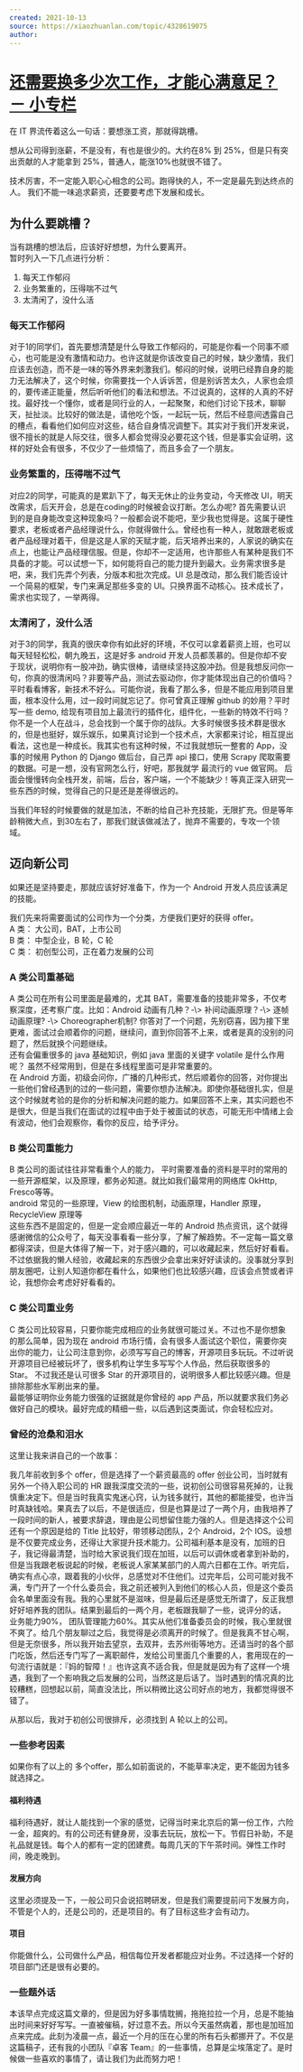 ```yaml
---
created: 2021-10-13
source: https://xiaozhuanlan.com/topic/4328619075
author: 
---
```


# [还需要换多少次工作，才能心满意足？ － 小专栏](https://xiaozhuanlan.com/topic/4328619075)


在 IT 界流传着这么一句话：要想涨工资，那就得跳槽。

想从公司得到涨薪，不是没有，有也是很少的。大约在8% 到 25%，但是只有突出贡献的人才能拿到 25%，普通人，能涨10%也就很不错了。

技术厉害，不一定能入职心心相念的公司。跑得快的人，不一定是最先到达终点的人。 我们不能一味追求薪资，还要要考虑下发展和成长。

## 为什么要跳槽？

当有跳槽的想法后，应该好好想想，为什么要离开。  
暂时列入一下几点进行分析：

1.  每天工作郁闷
2.  业务繁重的，压得喘不过气
3.  太清闲了，没什么活

### 每天工作郁闷

对于1的同学们，首先要想清楚是什么导致工作郁闷的，可能是你看一个同事不顺心，也可能是没有激情和动力。也许这就是你该改变自己的时候，缺少激情，我们应该去创造，而不是一味的等外界来刺激我们。郁闷的时候，说明已经靠自身的能力无法解决了，这个时候，你需要找一个人诉诉苦，但是别诉苦太久，人家也会烦的，要传递正能量，然后听听他们的看法和想法。不过说真的，这样的人真的不好找。最好找一个懂你，或者是同行业的人，一起聚聚，和他们讨论下技术，聊聊天，扯扯淡。比较好的做法是，请他吃个饭，一起玩一玩，然后不经意间透露自己的槽点，看看他们如何应对这些，结合自身情况调整下。其实对于我们开发来说，很不擅长的就是人际交往，很多人都会觉得没必要花这个钱，但是事实会证明，这样的好处会有很多，不仅少了一些烦恼了，而且多会了一个朋友。

### 业务繁重的，压得喘不过气

对应2的同学，可能真的是累趴下了，每天无休止的业务变动，今天修改 UI，明天改需求，后天开会，总是在coding的时候被会议打断。怎么办呢? 首先需要认识到的是自身能改变这种现象吗？一般都会说不能吧，至少我也觉得是。这属于硬性要求，老板或者产品经理说什么，你就得做什么。曾经也有一种人，就敢跟老板或者产品经理对着干，但是这是人家的天赋才能，后天培养出来的，人家说的确实在点上，也能让产品经理信服。但是，你却不一定适用，也许那些人有某种是我们不具备的才能。可以试想一下，如何能将自己的能力提升到最大。业务需求很多是吧，来，我们先弄个列表，分版本和批次完成。UI 总是改动，那么我们能否设计一个简易的框架，专门来满足那些多变的 UI。只换界面不动核心。技术成长了，需求也实现了，一举两得。

### 太清闲了，没什么活

对于3的同学，我真的很庆幸你有如此好的环境，不仅可以拿着薪资上班，也可以每天轻轻松松，朝九晚五，这是好多 android 开发人员都羡慕的。但是你却不安于现状，说明你有一股冲劲，确实很棒，请继续坚持这股冲劲。但是我想反问你一句，你真的很清闲吗？非要等产品，测试去驱动你，你才能体现出自己的价值吗？平时看看博客，新技术不好么。可能你说，我看了那么多，但是不能应用到项目里面，根本没什么用，过一段时间就忘记了。你可曾真正理解 github 的妙用？平时写一些 demo, 给现有项目加上最流行的插件化，组件化，一些新的特效不行吗？你不是一个人在战斗，总会找到一个属于你的战队。大多时候很多技术群是很水的，但是也挺好，娱乐娱乐，如果真讨论到一个技术点，大家都来讨论，相互提出看法，这也是一种成长。我其实也有这种时候，不过我就想玩一整套的 App，没事的时候用 Python 的 Django 做后台，自己弄 api 接口，使用 Scrapy 爬取需要的数据。可是一想，没有官网怎么行，好吧，那我就学 最流行的 vue 做官网。 后面会慢慢转向全栈开发，前端，后台，客户端，一个不能缺少！等真正深入研究一些东西的时候，觉得自己的只是还是差得很远的。

当我们年轻的时候要做的就是加法，不断的给自己补充技能，无限扩充。但是等年龄稍微大点，到30左右了，那我们就该做减法了，抛弃不需要的，专攻一个领域。

## 迈向新公司

如果还是坚持要走，那就应该好好准备下，作为一个 Android 开发人员应该满足的技能。

我们先来将需要面试的公司作为一个分类，方便我们更好的获得 offer。  
A 类： 大公司，BAT，上市公司  
B 类： 中型企业，B 轮，C 轮  
C 类： 初创型公司，正在着力发展的公司

### A 类公司重基础

A 类公司在所有公司里面是最难的，尤其 BAT，需要准备的技能非常多，不仅考察深度，还考察广度。比如：Android 动画有几种？-\\> 补间动画原理？-\\> 逐帧动画原理? -\\> Choreographer机制? 你答对了一个问题，先别窃喜，因为接下里更难，面试过会顺着你的问题，继续问，直到你回答不上来，或者是真的没别的问题了，然后就换个问题继续。  
还有会偏重很多的 java 基础知识，例如 java 里面的关键字 volatile 是什么作用呢？ 虽然不经常用到，但是在多线程里面可是非常重要的。  
在 Android 方面，初级会问你，广播的几种形式，然后顺着你的回答，对你提出一些他们曾经遇到的过的一些问题，需要你想办法解决。即使你基础很扎实，但是这个时候就考验的是你的分析和解决问题的能力。如果回答不上来，其实问题也不是很大，但是当我们在面试的过程中由于处于被面试的状态，可能无形中情绪上会有波动，他们会观察你，看你的反应，给予评分。

### B 类公司重能力

B 类公司的面试往往非常看重个人的能力， 平时需要准备的资料是平时的常用的一些开源框架，以及原理，都务必知道。就比如我们最常用的网络库 OkHttp, Fresco等等。  
android 常见的一些原理，View 的绘图机制，动画原理，Handler 原理，RecycleView 原理等  
这些东西不是固定的，但是一定会顺应最近一年的 Android 热点资讯，这个就得感谢微信的公众号了，每天没事看看一些分享，了解了解趋势。不一定每一篇文章都得深读，但是大体得了解一下，对于感兴趣的，可以收藏起来，然后好好看看。不过依据我的懒人经验，收藏起来的东西很少会拿出来好好读读的。没事就分享到朋友圈吧，让别人知道你都在看什么，如果他们也比较感兴趣，应该会点赞或者评论，我想你会考虑好好看看的。

### C 类公司重业务

C 类公司比较容易，只要你能完成相应的业务就很可能过关。不过也不是你想象的那么简单，因为现在 android 市场行情，会有很多人面试这个职位，需要你突出你的能力，让公司注意到你，必须写写自己的博客，开源项目多玩玩。不过听说开源项目已经被玩坏了，很多机构让学生多写写个人作品，然后获取很多的 Star。 不过我还是认可很多 Star 的开源项目的，说明很多人都比较感兴趣。但是排除那些水军刷出来的量。  
最能够证明你业务能力很强的证据就是你曾经的 app 产品，所以就要求我们务必做好自己的模块。最好完成的精细一些，以后遇到这类面试，你会轻松应对。

### 曾经的沧桑和泪水

这里让我来讲自己的一个故事：

我几年前收到多个 offer，但是选择了一个薪资最高的 offer 创业公司，当时就有另外一个待入职公司的 HR 跟我深度交流的一些，说初创公司很容易死掉的，让我慎重决定下。但是当时我真实鬼迷心窍，认为钱多就行，其他的都能接受，也许当时真缺钱哈。果真去了以后，不是很适应，但是也算是过了一两个月，由我培养了一段时间的新人，被要求辞退，理由是公司想留住能力强的人。但是选择这个公司还有一个原因是给的 Title 比较好，带领移动团队，2个 Android，2个 IOS。设想是不仅要完成业务，还得让大家提升技术能力。公司福利基本是没有，加班的日子，我记得最清楚，当时给大家说我们现在加班，以后可以调休或者拿到补助的，但是当我跟老板说起的时候，老板说人家某某部门的人周六日都在工作。听完后，确实有点心凉，跟着我的小伙伴，总感觉对不住他们。过完年后，公司可能对我不满，专门开了一个什么委员会，我之前还被列入到他们的核心人员，但是这个委员会名单里面没有我。我的心里就不是滋味，但是最后还是感觉无所谓了，反正我想好好培养我的团队。结果到最后的一两个月，老板跟我聊了一些，说评分的话， 业务能力90%， 团队管理能力60%。其实从他们准备委员会的时候，我心里就很不爽了。给几个朋友聊过之后，我觉得是必须离开的时候了。但是我真不甘心啊，但是无奈很多，所以我开始去望京，去双井，去苏州街等地方。还请当时的各个部门吃饭，然后还专门写了一离职邮件，发给公司里面几个重要的人，套用现在的一句流行语就是：『妈的智障！』也许这真不适合我，但是就是因为有了这样一个境遇，我到了一个影响我之后发展的公司，当然这是后话了。当时遇到的情况真的比较糟糕，回想起以前，简直没法比，所以稍微比这公司好点的地方，我都觉得很不错了。

从那以后，我对于初创公司很排斥，必须找到 A 轮以上的公司。

### 一些参考因素

如果你有了以上的 多个offer，那么如前面说的，不能草率决定，更不能因为钱多就选择之。

#### 福利待遇

福利待遇好，就让人能找到一个家的感觉，记得当时来北京后的第一份工作，六险一金，超爽的。有的公司还有健身房，没事去玩玩，放松一下。节假日补助，不是礼品就是钱。每个人的都有一定的团建费。每周几天的下午茶时间。弹性工作时间，晚走晚到。

#### 发展方向

这里必须提及一下，一般公司只会说招聘研发，但是我们需要提前问下发展方向，不管是个人的，还是公司的，还是项目的。有了目标这些才会有动力。

#### 项目

你能做什么，公司做什么产品，相信每位开发者都能应对业务。不过选择一个好的项目部门还是很有必要的。

### 一些题外话

本该早点完成这篇文章的，但是因为好多事情耽搁，拖拖拉拉一个月，总是不能抽出时间来好好写写。一直被催稿，好过意不去。所以今天虽然病着，那也是加班加点来完成。此刻为凌晨一点，最近一个月的压在心里的所有石头都挪开了。不仅是这篇稿子，还有我的小团队『卓客 Team』的一些事情，总算是尘埃落定了。是时候做一些喜欢的事情了，请让我们为此而努力吧！
